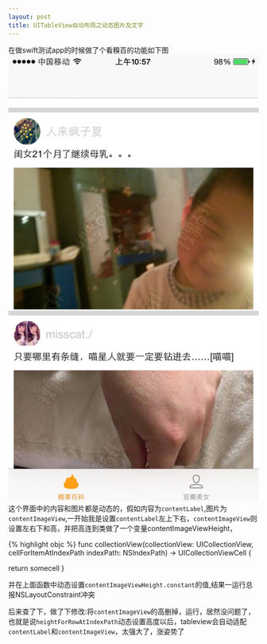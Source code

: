 ```yaml
---
layout: post
title: UITableView自动布局之动态图片及文字
---
```


在做swift测试app的时候做了个看糗百的功能如下图
![](https://raw.githubusercontent.com/QuanGe/QuanGe.github.io/master/images/qiubaiList.jpg)
这个界面中的内容和图片都是动态的，假如内容为`contentLabel`,图片为`contentImageView`,一开始我是设置`contentLabel`左上下右，`contentImageView`则设置左右下和高，并把高连到类做了一个变量contentImageViewHeight，

{% highlight objc %}
func collectionView(collectionView: UICollectionView, cellForItemAtIndexPath indexPath: NSIndexPath) -> UICollectionViewCell {

return somecell
}

并在上面函数中动态设置`contentImageViewHeight.constant`的值,结果一运行总报NSLayoutConstraint冲突

后来查了下，做了下修改:将`contentImageView`的高删掉，运行，居然没问题了，也就是说`heightForRowAtIndexPath`动态设置高度以后，tableview会自动适配`contentLabel`和`contentImageView`，太强大了，涨姿势了